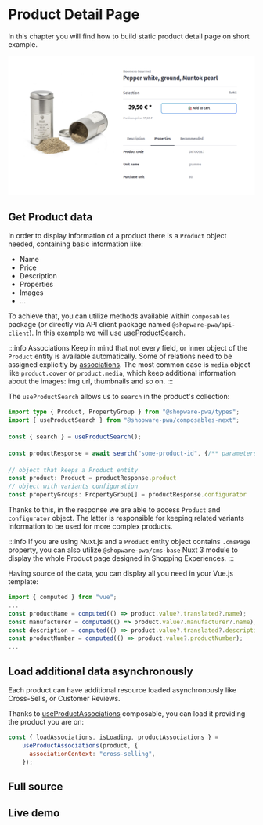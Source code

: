 <script setup>
import StackBlitzLiveExample from "../../../components/StackBlitzLiveExample.vue";
</script>
# Product Detail Page

In this chapter you will find how to build static product detail page on short example.

![Image of Product Detail Page example](./pdp-md.png)

## Get Product data

In order to display information of a product there is a `Product` object needed, containing basic information like:
- Name
- Price
- Description
- Properties
- Images
- ...

To achieve that, you can utilize methods available within `composables` package (or directly via API client package named `@shopware-pwa/api-client`). In this example we will use [useProductSearch](../../../packages/composables/useProductSearch.md). 

:::info Associations
Keep in mind that not every field, or inner object of the `Product` entity is available automatically.
Some of relations need to be assigned explicitly by [associations](https://shopware.stoplight.io/docs/store-api/cf710bf73d0cd-search-queries#associations). The most common case is `media` object like `product.cover` or `product.media`, which keep additional information about the images: img url, thumbnails and so on. 
:::

The `useProductSearch` allows us to `search` in the product's collection:

```ts
import type { Product, PropertyGroup } from "@shopware-pwa/types";
import { useProductSearch } from "@shopware-pwa/composables-next";

const { search } = useProductSearch();

const productResponse = await search("some-product-id", {/** parameters omitted */})

// object that keeps a Product entity
const product: Product = productResponse.product
// object with variants configuration
const propertyGroups: PropertyGroup[] = productResponse.configurator 
```

Thanks to this, in the response we are able to access `Product` and `configurator` object. The latter is responsible for keeping related variants information to be used for more complex products.

:::info
If you are using Nuxt.js and a `Product` entity object contains `.cmsPage` property, you can also utilize `@shopware-pwa/cms-base` Nuxt 3 module to display the whole Product page designed in Shopping Experiences.
:::


Having source of the data, you can display all you need in your Vue.js template:

```js
import { computed } from "vue";
...
const productName = computed(() => product.value?.translated?.name);
const manufacturer = computed(() => product.value?.manufacturer?.name);
const description = computed(() => product.value?.translated?.description);
const productNumber = computed(() => product.value?.productNumber);
...
```

## Load additional data asynchronously

Each product can have additional resource loaded asynchronously like Cross-Sells, or Customer Reviews.

Thanks to [useProductAssociations](../../../packages/composables/useProductAssociations.md) composable, you can load it providing the product you are on:

```js
const { loadAssociations, isLoading, productAssociations } =
    useProductAssociations(product, {
      associationContext: "cross-selling",
    });
```

## Full source

<PageRef page="https://github.com/shopware/frontends/tree/main/examples/product-detail-page"
  title="Product Detail Page Example"
  target="_blank"
  sub="Explore full example of PDP implementation"
  />

## Live demo

<StackBlitzLiveExample projectPath="shopware/frontends/tree/main/examples/product-detail-page" openPath="/" />


